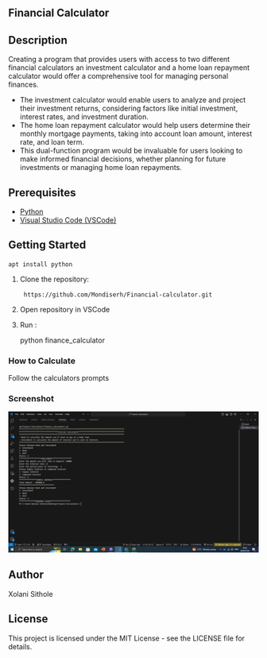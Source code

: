## **Financial Calculator**


## Description
Creating a program that provides users with access to two different financial calculators an investment calculator and a home loan repayment calculator would offer a comprehensive tool for managing personal finances.

 - The investment calculator would enable users to analyze and project their investment returns, considering factors like initial investment, interest rates, and investment duration.
 - The home loan repayment calculator would help users determine their monthly mortgage payments, taking into account loan amount, interest rate, and loan term.
 - This dual-function program would be invaluable for users looking to make informed financial decisions, whether planning for future investments or managing home loan repayments.

## Prerequisites

 - [Python](https://python.org/downloads/)
 - [Visual Studio Code (VSCode)](https://code.visualstudio.com/Download/)

## Getting Started
    apt install python

1. Clone the repository:

        https://github.com/Mondiserh/Financial-calculator.git
        

2. Open repository in VSCode

3. Run :

    python finance_calculator


### How to Calculate
Follow the calculators prompts

### Screenshot

 ![](image.png)
 
## Author

Xolani Sithole

## License

This project is licensed under the MIT License - see the LICENSE file for details.


